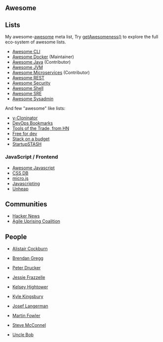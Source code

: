 ## Awesome 

## Lists 

My awesome-[awesome](https://github.com/sindresorhus/awesome) meta list, Try [getAwesomeness()](https://getawesomeness.herokuapp.com/) to explore the full eco-system of awesome lists.

* [Awesome CLI](https://github.com/aharris88/awesome-cli-apps)
* [Awesome Docker](https://github.com/veggiemonk/awesome-docker) (Maintainer)
* [Awesome Java](https://github.com/akullpp/awesome-java) (Contributor)
* [Awesome JVM](https://github.com/deephacks/awesome-jvm)
* [Awesome Microservices](https://github.com/mfornos/awesome-microservices) (Contributor)
* [Awesome REST](https://github.com/marmelab/awesome-rest)
* [Awesome Security](https://github.com/sbilly/awesome-security)
* [Awesome Shell](https://github.com/alebcay/awesome-shell)
* [Awesome SRE](https://github.com/dastergon/awesome-sre)
* [Awesome Sysadmin](https://github.com/n1trux/awesome-sysadmin)

And few "awesome" like lists:

* [y-Cloninator](http://ycloninator.herokuapp.com/)
* [DevOps Bookmarks](http://www.devopsbookmarks.com/)
* [Tools of the Trade, from HN](https://github.com/cjbarber/ToolsOfTheTrade)
* [Free for dev](https://github.com/ripienaar/free-for-dev)
* [Stack on a budget](https://github.com/255kb/stack-on-a-budget)
* [StartupSTASH](http://startupstash.com/)

### JavaScript / Frontend
* [Awesome Javascript](https://github.com/sorrycc/awesome-javascript)
* [CSS DB](http://cssdb.co/)
* [micro.js](http://microjs.com/)
* [Javascripting](https://www.javascripting.com/)
* [Unheap](http://www.unheap.com/)

## Communities

* [Hacker News](http://hckrnews.com)
* [Agile Uprising Coalition](https://coalition.agileuprising.com)

## People

* [Alistair Cockburn](http://alistair.cockburn.us/)

* [Brendan Gregg](http://www.brendangregg.com/)

* [Peter Drucker](https://en.wikipedia.org/wiki/Peter_Drucker)

* [Jessie Frazzelle](https://blog.jessfraz.com/)

* [Kelsey Hightower](https://github.com/kelseyhightower)

* [Kyle Kingsbury](http://aphyr.com/)

* [Josef Langerman](http://langerman.co.za)

* [Martin Fowler](http://martinfowler.com/)

* [Steve McConnel](www.stevemcconnell.com/)

* [Uncle Bob](cleancoder.com/)

  ​
